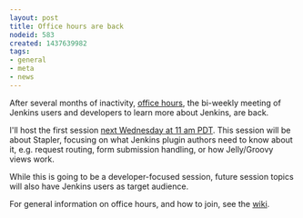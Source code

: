 ```yaml
---
layout: post
title: Office hours are back
nodeid: 583
created: 1437639982
tags:
- general
- meta
- news
---
```

After several months of inactivity, [office hours](https://wiki.jenkins-ci.org/display/JENKINS/Office+Hours), the bi-weekly meeting of Jenkins users and developers to learn more about Jenkins, are back.

I'll host the first session [next Wednesday at 11 am PDT](http://www.timeanddate.com/worldclock/fixedtime.html?msg=Jenkins+Office+Hours&iso=20150729T11&p1=283&ah=1). This session will be about Stapler, focusing on what Jenkins plugin authors need to know about it, e.g. request routing, form submission handling, or how Jelly/Groovy views work.

While this is going to be a developer-focused session, future session topics will also have Jenkins users as target audience.

For general information on office hours, and how to join, see the [wiki](https://wiki.jenkins-ci.org/display/JENKINS/Office+Hours).
